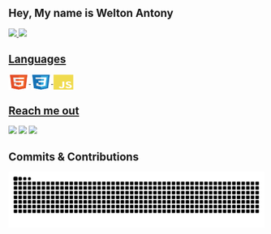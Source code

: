 ## Hey, My name is Welton Antony

<div>
  <a href="https://github.com/NogueiraWelton">
  <img height="180em" src="https://github-readme-stats.vercel.app/api?username=NogueiraWelton&show_icons=true&theme=dark&include_all_commits=true&count_private=true"/>
  <img height="180em" src="https://github-readme-stats.vercel.app/api/top-langs/?username=NogueiraWelton&layout=compact&langs_count=7&card_width=255&theme=dark"/>
</div>

## Languages
  
  <img align="center" alt="Welton-HTML" height="30" width="40" src="https://raw.githubusercontent.com/devicons/devicon/master/icons/html5/html5-original.svg">
  <img align="center" alt="Welton-CSS" height="30" width="40" src="https://raw.githubusercontent.com/devicons/devicon/master/icons/css3/css3-original.svg">
  <img align="center" alt="Welton-Js" height="30" width="40" src="https://raw.githubusercontent.com/devicons/devicon/master/icons/javascript/javascript-plain.svg">
  
## Reach me out
  

<div> 
<a href="https://www.linkedin.com/in/NogueiraWelton" target="_blank"><img src="https://img.shields.io/badge/-LinkedIn-%230077B5?style=for-the-badge&logo=linkedin&logoColor=white" target="_blank"></a> 
<a href = "mailto:welton.nogueira.dev@gmail.com"><img src="https://img.shields.io/badge/-Gmail-%23333?style=for-the-badge&logo=gmail&logoColor=white" target="_blank"></a>
<a href="#" target="_blank"><img src="https://img.shields.io/badge/Discord-7289DA?style=for-the-badge&logo=discord&logoColor=white" target="_blank"></a>
  
  ## Commits & Contributions
 
  ![Snake animation](https://github.com/NogueiraWelton/NogueiraWelton/blob/output/github-contribution-grid-snake.svg)
 
</div>
